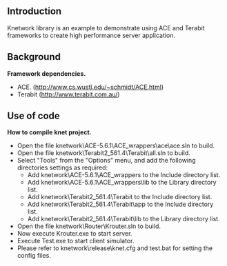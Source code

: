 <h2>Introduction</h2>
<p>Knetwork library is an example to demonstrate using ACE and Terabit frameworks to create high performance server application.</p>
<h2>Background</h2>
<p><b>Framework dependencies.</b>
<ul><li>ACE. (<a href='http://www.cs.wustl.edu/~schmidt/ACE.html'>http://www.cs.wustl.edu/~schmidt/ACE.html</a>)</li>
<li>Terabit (<a href='http://www.terabit.com.au/'>http://www.terabit.com.au/</a>)</li>
</ul></p>
<h2>Use of code</h2>
<p><b>How to compile knet project.</b>
<ul><li>Open the file knetwork\ACE-5.6.1\ACE_wrappers\ace\ace.sln to build.</li>
<li>Open the file knetwork\Terabit2_561.4\Terabit\all.sln to build.</li>
<li>Select "Tools" from the "Options" menu, and add the following directories settings as required:<ul><li>Add knetwork\ACE-5.6.1\ACE_wrappers to the Include directory list.</li>
<li>Add knetwork\ACE-5.6.1\ACE_wrappers\lib to the Library directory list.</li>
<li>Add knetwork\Terabit2_561.4\Terabit to the Include directory list.</li>
<li>Add knetwork\Terabit2_561.4\Terabit\app to the Include directory list.</li>
<li>Add knetwork\Terabit2_561.4\Terabit\lib to the Library directory list.</li>
</ul></li>
<li>Open the file knetwork\Router\Krouter.sln to build.</li>
<li>Now execute Krouter.exe to start server.</li>
<li>Execute Test.exe to start client simulator.</li>
<li>Please refer to knetwork\release\knet.cfg and test.bat for setting the config files.</li>
</ul></p>